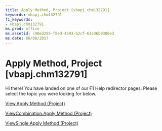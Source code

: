 ```yaml
---
title: Apply Method, Project [vbapj.chm132791]
keywords: vbapj.chm132791
f1_keywords:
- vbapj.chm132791
ms.prod: office
ms.assetid: c90ed285-f8ed-4393-b2cf-63e36b9386e3
ms.date: 06/08/2017
---
```



# Apply Method, Project [vbapj.chm132791]

Hi there! You have landed on one of our F1 Help redirector pages. Please select the topic you were looking for below.

[View.Apply Method (Project)](http://msdn.microsoft.com/library/958801ba-9ede-c60c-de79-bd2024615979%28Office.15%29.aspx)

[ViewCombination.Apply Method (Project)](http://msdn.microsoft.com/library/65375343-dbcf-1a4f-4c11-c6c52d052c11%28Office.15%29.aspx)

[ViewSingle.Apply Method (Project)](http://msdn.microsoft.com/library/eafd9cdd-bb4f-51c1-4639-d852dec3f3f8%28Office.15%29.aspx)

